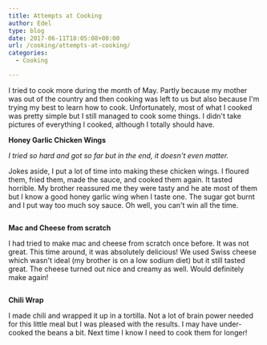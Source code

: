 ```yaml
---
title: Attempts at Cooking
author: Edel
type: blog
date: 2017-06-11T18:05:08+00:00
url: /cooking/attempts-at-cooking/
categories:
  - Cooking

---
```

I tried to cook more during the month of May. Partly because my mother was out of the country and then cooking was left to us but also because I'm trying my best to learn how to cook. Unfortunately, most of what I cooked was pretty simple but I still managed to cook some things. I didn't take pictures of everything I cooked, although I totally should have.

**Honey Garlic Chicken Wings**

_I tried so hard and got so far but in the end, it doesn't even matter._

Jokes aside, I put a lot of time into making these chicken wings. I floured them, fried them, made the sauce, and cooked them again. It tasted horrible. My brother reassured me they were tasty and he ate most of them but I know a good honey garlic wing when I taste one. The sugar got burnt and I put way too much soy sauce. Oh well, you can't win all the time.

<img src="https://i0.wp.com/edelgrace.me/blog/wp-content/uploads/2017/06/WIN_20170508_17_05_59_Pro.png?resize=537%2C419" alt="" data-recalc-dims="1" />

**Mac and Cheese from scratch**

I had tried to make mac and cheese from scratch once before. It was not great. This time around, it was absolutely delicious! We used Swiss cheese which wasn't ideal (my brother is on a low sodium diet) but it still tasted great. The cheese turned out nice and creamy as well. Would definitely make again!

<img src="https://i0.wp.com/edelgrace.me/blog/wp-content/uploads/2017/06/20170507_122718.jpg?resize=663%2C373" alt="" data-recalc-dims="1" />

**Chili Wrap**

I made chili and wrapped it up in a tortilla. Not a lot of brain power needed for this little meal but I was pleased with the results. I may have under-cooked the beans a bit. Next time I know I need to cook them for longer!

<img src="https://i1.wp.com/edelgrace.me/blog/wp-content/uploads/2017/06/20170511_171101.jpg?resize=663%2C373" alt="" data-recalc-dims="1" />